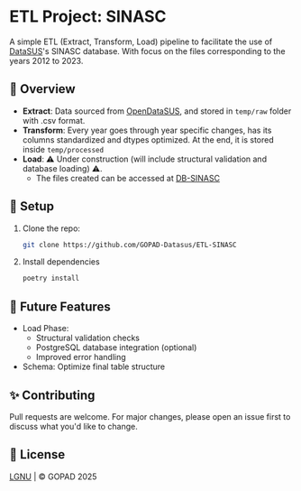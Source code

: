 # ETL Project: SINASC

A simple ETL (Extract, Transform, Load) pipeline to facilitate the use of
[DataSUS](https://datasus.saude.gov.br/transferencia-de-arquivos/)'s SINASC database.
With focus on the files corresponding to the years 2012 to 2023.

## 📌 Overview
- **Extract**: Data sourced from [OpenDataSUS](https://opendatasus.saude.gov.br/), and stored in ``temp/raw`` folder with .csv format.
- **Transform**: Every year goes through year specific changes, has its columns standardized and dtypes optimized. At the end, it
is stored inside ``temp/processed``
- **Load**: ⚠ Under construction (will include structural validation and database loading) ⚠.
  - The files created can be accessed at [DB-SINASC](https://github.com/GOPAD-Datasus/DB_SINASC)

## 🚀 Setup
1. Clone the repo:
   ```bash
   git clone https://github.com/GOPAD-Datasus/ETL-SINASC
   ```
2. Install dependencies
   ```bash
   poetry install
   ```

## 🔮 Future Features
- Load Phase:
  - Structural validation checks 
  - PostgreSQL database integration (optional)
  - Improved error handling 
- Schema: Optimize final table structure

## ✨ Contributing

Pull requests are welcome. For major changes, please open an issue first to discuss what you'd like to change.

## 📝 License
[LGNU](LICENSE) | © GOPAD 2025